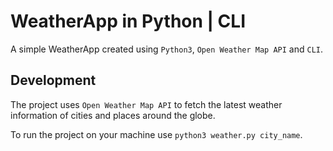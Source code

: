 # WeatherApp in Python | CLI

A simple WeatherApp created using `Python3`, `Open Weather Map API` and `CLI`.

## Development

The project uses `Open Weather Map API` to fetch the latest weather information of cities and places around the globe. <br>

To run the project on your machine use `python3 weather.py city_name`. <br>
